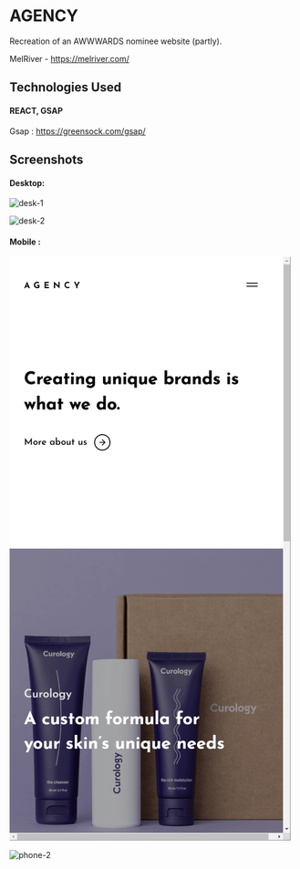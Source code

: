 # AGENCY

Recreation of an AWWWARDS nominee website (partly).

MelRiver - https://melriver.com/

## Technologies Used

#### REACT, GSAP

Gsap : https://greensock.com/gsap/

## Screenshots

#### Desktop:

![desk-1](https://github.com/Timorsa/AGENCY/blob/master/gifs-for-doc/desk-1.gif)

![desk-2](./desk-2.gif)

#### Mobile :

![phone-1](.\gifs-for-doc\phone-1.gif)

![phone-2](.\gifs-for-doc\phone-2.gif)
